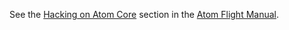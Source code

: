 See the [Hacking on Atom Core](https://flight-manual-atom-io.github.io/hacking-atom/sections/hacking-on-atom-core/#platform-linux) section in the [Atom Flight Manual](https://flight-manual-atom-io.github.io/).
